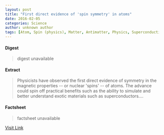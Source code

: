 ```yaml
---
layout: post
title: "First direct evidence of 'spin symmetry' in atoms"
date: 2016-02-05
categories: Science
author: unknown author
tags: [Atom, Spin (physics), Matter, Antimatter, Physics, Superconductivity, Quantum mechanics, Mechanics, Physical sciences, Particle physics, Theoretical physics, Modern physics, Solid state engineering, Condensed matter physics, Chemistry, Scientific theories, Applied and interdisciplinary physics, Science]
---
```



#### Digest
>digest unavailable

#### Extract
>Physicists have observed the first direct evidence of symmetry in the magnetic properties -- or nuclear 'spins' -- of atoms. The advance could spin off practical benefits such as the ability to simulate and better understand exotic materials such as superconductors....

#### Factsheet
>factsheet unavailable

[Visit Link](http://feeds.sciencedaily.com/~r/sciencedaily/~3/eS4NNXthoRg/140821141436.htm)


